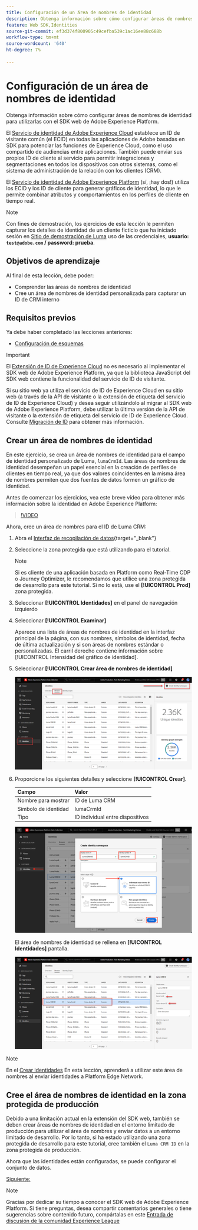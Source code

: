 ```yaml
---
title: Configuración de un área de nombres de identidad
description: Obtenga información sobre cómo configurar áreas de nombres de identidad para utilizarlas con el SDK web de Adobe Experience Platform. Esta lección forma parte del tutorial Implementación de Adobe Experience Cloud con SDK web.
feature: Web SDK,Identities
source-git-commit: ef3d374f800905c49cefba539c1ac16ee88c688b
workflow-type: tm+mt
source-wordcount: '640'
ht-degree: 7%

---
```


# Configuración de un área de nombres de identidad

Obtenga información sobre cómo configurar áreas de nombres de identidad para utilizarlas con el SDK web de Adobe Experience Platform.

El [Servicio de identidad de Adobe Experience Cloud](https://experienceleague.adobe.com/docs/id-service/using/home.html?lang=es) establece un ID de visitante común (el ECID) en todas las aplicaciones de Adobe basadas en SDK para potenciar las funciones de Experience Cloud, como el uso compartido de audiencias entre aplicaciones. También puede enviar sus propios ID de cliente al servicio para permitir integraciones y segmentaciones en todos los dispositivos con otros sistemas, como el sistema de administración de la relación con los clientes (CRM).

El [Servicio de identidad de Adobe Experience Platform](https://experienceleague.adobe.com/docs/experience-platform/identity/home.html?lang=es) (sí, ¡hay dos!) utiliza los ECID y los ID de cliente para generar gráficos de identidad, lo que le permite combinar atributos y comportamientos en los perfiles de cliente en tiempo real.



>[!NOTE]
>
> Con fines de demostración, los ejercicios de esta lección le permiten capturar los detalles de identidad de un cliente ficticio que ha iniciado sesión en [Sitio de demostración de Luma](https://luma.enablementadobe.com/content/luma/us/en.html) uso de las credenciales, **usuario: `test@adobe.com` / password: prueba**.

## Objetivos de aprendizaje

Al final de esta lección, debe poder:

* Comprender las áreas de nombres de identidad
* Cree un área de nombres de identidad personalizada para capturar un ID de CRM interno


## Requisitos previos

Ya debe haber completado las lecciones anteriores:

* [Configuración de esquemas](configure-schemas.md)

>[!IMPORTANT]
>
>El [Extensión de ID de Experience Cloud](https://exchange.adobe.com/experiencecloud.details.100160.adobe-experience-cloud-id-launch-extension.html) no es necesario al implementar el SDK web de Adobe Experience Platform, ya que la biblioteca JavaScript del SDK web contiene la funcionalidad del servicio de ID de visitante.
>
> Si su sitio web ya utiliza el servicio de ID de Experience Cloud en su sitio web (a través de la API de visitante o la extensión de etiqueta del servicio de ID de Experience Cloud) y desea seguir utilizándolo al migrar al SDK web de Adobe Experience Platform, debe utilizar la última versión de la API de visitante o la extensión de etiqueta del servicio de ID de Experience Cloud. Consulte [Migración de ID](https://experienceleague.adobe.com/docs/experience-platform/edge/identity/overview.html?lang=en) para obtener más información.

## Crear un área de nombres de identidad

En este ejercicio, se crea un área de nombres de identidad para el campo de identidad personalizado de Luma, `lumaCrmId`. Las áreas de nombres de identidad desempeñan un papel esencial en la creación de perfiles de clientes en tiempo real, ya que dos valores coincidentes en la misma área de nombres permiten que dos fuentes de datos formen un gráfico de identidad.

Antes de comenzar los ejercicios, vea este breve vídeo para obtener más información sobre la identidad en Adobe Experience Platform:

>[!VIDEO](https://video.tv.adobe.com/v/27841?learn=on)

Ahora, cree un área de nombres para el ID de Luma CRM:

1. Abra el [Interfaz de recopilación de datos](https://launch.adobe.com/){target="_blank"}
1. Seleccione la zona protegida que está utilizando para el tutorial.

   >[!NOTE]
   >
   >Si es cliente de una aplicación basada en Platform como Real-Time CDP o Journey Optimizer, le recomendamos que utilice una zona protegida de desarrollo para este tutorial. Si no lo está, use el **[!UICONTROL Prod]** zona protegida.

1. Seleccionar **[!UICONTROL Identidades]** en el panel de navegación izquierdo
1. Seleccionar **[!UICONTROL Examinar]**

   Aparece una lista de áreas de nombres de identidad en la interfaz principal de la página, con sus nombres, símbolos de identidad, fecha de última actualización y si son áreas de nombres estándar o personalizadas. El carril derecho contiene información sobre [!UICONTROL Intensidad del gráfico de identidad].

1. Seleccionar **[!UICONTROL Crear área de nombres de identidad]**

   ![Ver identidades](assets/configure-identities-screen.png)

1. Proporcione los siguientes detalles y seleccione **[!UICONTROL Crear]**.

   | Campo | Valor |
   |---------------|-----------|
   | Nombre para mostrar | ID de Luma CRM |
   | Símbolo de identidad | lumaCrmId |
   | Tipo | ID individual entre dispositivos |


   ![Crear áreas de nombres](assets/identities-create-namespace.png)


   El área de nombres de identidad se rellena en **[!UICONTROL Identidades]** pantalla.

   ![Crear áreas de nombres](assets/configure-identities-namespace-lumaCrmId.png)


>[!NOTE]
>
> En el [Crear identidades](create-identities.md) En esta lección, aprenderá a utilizar este área de nombres al enviar identidades a Platform Edge Network.

## Cree el área de nombres de identidad en la zona protegida de producción

Debido a una limitación actual en la extensión del SDK web, también se deben crear áreas de nombres de identidad en el entorno limitado de producción para utilizar el área de nombres y enviar datos a un entorno limitado de desarrollo. Por lo tanto, si ha estado utilizando una zona protegida de desarrollo para este tutorial, cree también el `Luma CRM ID` en la zona protegida de producción.

Ahora que las identidades están configuradas, se puede configurar el conjunto de datos.

[Siguiente: ](configure-datastream.md)

>[!NOTE]
>
>Gracias por dedicar su tiempo a conocer el SDK web de Adobe Experience Platform. Si tiene preguntas, desea compartir comentarios generales o tiene sugerencias sobre contenido futuro, compártalas en este [Entrada de discusión de la comunidad Experience League](https://experienceleaguecommunities.adobe.com/t5/adobe-experience-platform-launch/tutorial-discussion-implement-adobe-experience-cloud-with-web/td-p/444996)
